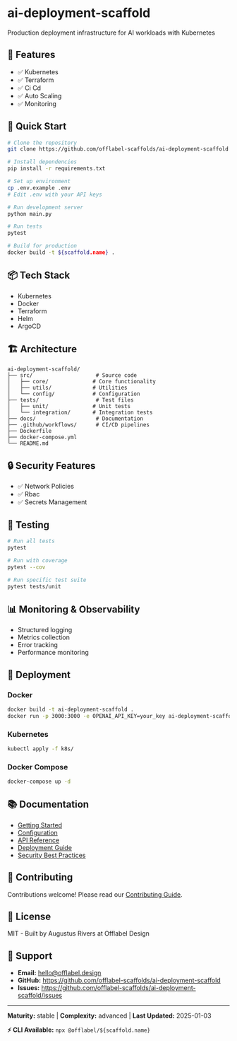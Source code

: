 # ai-deployment-scaffold

Production deployment infrastructure for AI workloads with Kubernetes

## 🎯 Features

- ✅ Kubernetes
- ✅ Terraform
- ✅ Ci Cd
- ✅ Auto Scaling
- ✅ Monitoring

## 🚀 Quick Start

```bash
# Clone the repository
git clone https://github.com/offlabel-scaffolds/ai-deployment-scaffold

# Install dependencies
pip install -r requirements.txt

# Set up environment
cp .env.example .env
# Edit .env with your API keys

# Run development server
python main.py

# Run tests
pytest

# Build for production
docker build -t ${scaffold.name} .
```

## 📦 Tech Stack

- Kubernetes
- Docker
- Terraform
- Helm
- ArgoCD

## 🏗️ Architecture

```
ai-deployment-scaffold/
├── src/                    # Source code
│   ├── core/              # Core functionality
│   ├── utils/             # Utilities
│   └── config/            # Configuration
├── tests/                  # Test files
│   ├── unit/              # Unit tests
│   └── integration/       # Integration tests
├── docs/                   # Documentation
├── .github/workflows/      # CI/CD pipelines
├── Dockerfile
├── docker-compose.yml
└── README.md
```

## 🔒 Security Features

- ✅ Network Policies
- ✅ Rbac
- ✅ Secrets Management

## 🧪 Testing

```bash
# Run all tests
pytest

# Run with coverage
pytest --cov

# Run specific test suite
pytest tests/unit
```

## 📊 Monitoring & Observability

- Structured logging
- Metrics collection
- Error tracking
- Performance monitoring


## 🚢 Deployment

### Docker
```bash
docker build -t ai-deployment-scaffold .
docker run -p 3000:3000 -e OPENAI_API_KEY=your_key ai-deployment-scaffold
```

### Kubernetes
```bash
kubectl apply -f k8s/
```

### Docker Compose
```bash
docker-compose up -d
```

## 📚 Documentation

- [Getting Started](./docs/getting-started.md)
- [Configuration](./docs/configuration.md)
- [API Reference](./docs/api-reference.md)
- [Deployment Guide](./docs/deployment.md)
- [Security Best Practices](./docs/security.md)

## 🤝 Contributing

Contributions welcome! Please read our [Contributing Guide](CONTRIBUTING.md).

## 📄 License

MIT - Built by Augustus Rivers at Offlabel Design

## 💬 Support

- **Email:** hello@offlabel.design
- **GitHub:** https://github.com/offlabel-scaffolds/ai-deployment-scaffold
- **Issues:** https://github.com/offlabel-scaffolds/ai-deployment-scaffold/issues

---

**Maturity:** stable | **Complexity:** advanced | **Last Updated:** 2025-01-03


**⚡ CLI Available:** `npx @offlabel/${scaffold.name}`
